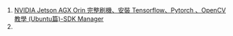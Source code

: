 1. [NVIDIA Jetson AGX Orin 完整刷機、安裝 Tensorflow、Pytorch 、OpenCV 教學 (Ubuntu篇)-SDK Manager](https://medium.com/@EricChou711/nvidia-jetson-agx-orin-%E5%AE%8C%E6%95%B4%E5%88%B7%E6%A9%9F-%E5%AE%89%E8%A3%9D-tensorflow-pytorch-opencv-%E6%95%99%E5%AD%B8-ubuntu%E7%AF%87-sdk-manager-b3395f654f75)
2. 